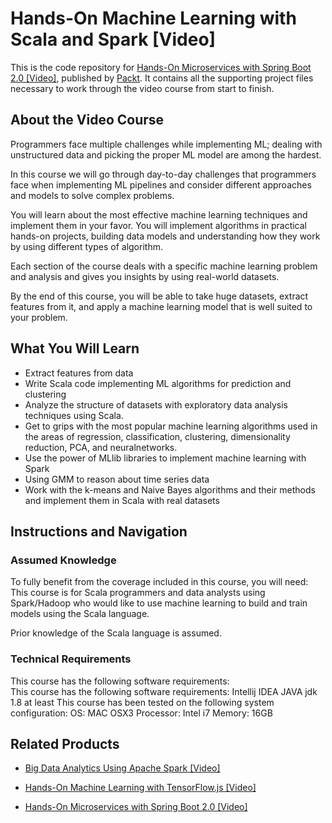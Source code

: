 # Hands-On Machine Learning with Scala and Spark [Video]
This is the code repository for [Hands-On Microservices with Spring Boot 2.0 [Video]](https://www.packtpub.com/big-data-and-business-intelligence/hands-machine-learning-scala-and-spark-video?utm_source=github&utm_medium=repository&utm_campaign=9781789342468), published by [Packt](https://www.packtpub.com/?utm_source=github). It contains all the supporting project files necessary to work through the video course from start to finish.
## About the Video Course
Programmers face multiple challenges while implementing ML; dealing with unstructured data and picking the proper ML model are among the hardest.

In this course we will go through day-to-day challenges that programmers face when implementing ML pipelines and consider different approaches and models to solve complex problems.

You will learn about the most effective machine learning techniques and implement them in your favor. You will implement algorithms in practical hands-on projects, building data models and understanding how they work by using different types of algorithm.

Each section of the course deals with a specific machine learning problem and analysis and gives you insights by using real-world datasets.

By the end of this course, you will be able to take huge datasets, extract features from it, and apply a machine learning model that is well suited to your problem.


<H2>What You Will Learn</H2>
<DIV class=book-info-will-learn-text>
<UL>
<LI>Extract features from data 
<LI>Write Scala code implementing ML algorithms for prediction and clustering&nbsp; 
<LI>Analyze the structure of datasets with exploratory data analysis techniques using Scala.&nbsp; 
<LI>Get to grips with the most popular machine learning algorithms used in the areas of regression, classification, clustering, dimensionality reduction, PCA, and neuralnetworks.&nbsp; 
<LI>Use the power of MLlib libraries to implement machine learning with Spark 
<LI>Using GMM to reason about time series data 
<LI>Work with the k-means and Naive Bayes algorithms and their methods and implement them in Scala with real datasets </LI></UL></DIV>

## Instructions and Navigation
### Assumed Knowledge
To fully benefit from the coverage included in this course, you will need:<br/>
This course is for Scala programmers and data analysts using Spark/Hadoop who would like to use machine learning to build and train models using the Scala language.

Prior knowledge of the Scala language is assumed.
### Technical Requirements
This course has the following software requirements:<br/>
This course has the following software requirements:
	Intellij IDEA
	JAVA jdk 1.8 at least
This course has been tested on the following system configuration:
	OS: MAC OSX3
              Processor: Intel i7 
	Memory: 16GB




## Related Products
* [Big Data Analytics Using Apache Spark [Video]](https://www.packtpub.com/big-data-and-business-intelligence/big-data-analytics-using-apache-spark-video?utm_source=github&utm_medium=repository&utm_campaign=9781789134124)

* [Hands-On Machine Learning with TensorFlow.js [Video]](https://www.packtpub.com/application-development/hands-microservices-spring-boot-20-video?utm_source=github&utm_medium=repository&utm_campaign=9781788991551)

* [Hands-On Microservices with Spring Boot 2.0 [Video]](https://www.packtpub.com/application-development/hands-microservices-spring-boot-20-video?utm_source=github&utm_medium=repository&utm_campaign=9781788991551)

